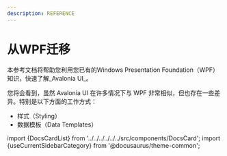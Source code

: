 ```yaml
---
description: REFERENCE
---
```


# 从WPF迁移

本参考文档将帮助您利用您已有的Windows Presentation Foundation（WPF）知识，快速了解_Avalonia UI_。

您将会看到，虽然 Avalonia UI 在许多情况下与 WPF 非常相似，但也存在一些差异。特别是以下方面的工作方式：

* 样式（Styling）
* 数据模板（Data Templates）

import {DocsCardList} from '../../../../../../src/components/DocsCard';
import {useCurrentSidebarCategory} from '@docusaurus/theme-common';

<DocsCardList list={useCurrentSidebarCategory().items} />

